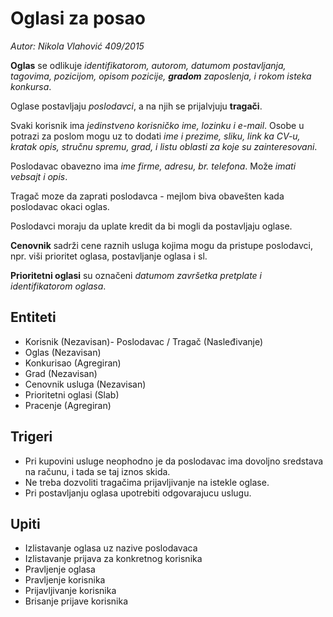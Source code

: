 # Oglasi za posao

_Autor: Nikola Vlahović 409/2015_

__Oglas__ se odlikuje _identifikatorom, autorom, datumom postavljanja, tagovima,
pozicijom, opisom pozicije, __gradom__ zaposlenja,
i rokom isteka konkursa_.

Oglase postavljaju *poslodavci*, a na njih se prijalvjuju 
__tragači__.

Svaki korisnik ima _jedinstveno korisničko ime, lozinku i e-mail_.
Osobe u potrazi za poslom mogu uz to dodati _ime i prezime, 
sliku, link ka CV-u, kratak opis, stručnu spremu, grad,
i listu oblasti za koje su zainteresovani_.

Poslodavac obavezno ima _ime firme, adresu, br. telefona_.
Može _imati vebsajt i opis_.

Tragač moze da zaprati poslodavca - mejlom biva obavešten kada
poslodavac okaci oglas.

Poslodavci moraju da uplate kredit da bi mogli da postavljaju
oglase.

__Cenovnik__ sadrži cene raznih usluga kojima mogu da pristupe
poslodavci, npr. viši prioritet oglasa, postavljanje oglasa 
i sl.

__Prioritetni oglasi__ su označeni _datumom završetka pretplate i
identifikatorom oglasa_.

## Entiteti

- Korisnik (Nezavisan)- Poslodavac / Tragač (Nasleđivanje)
- Oglas (Nezavisan)
- Konkurisao (Agregiran)
- Grad (Nezavisan)
- Cenovnik usluga (Nezavisan)
- Prioritetni oglasi (Slab)
- Pracenje (Agregiran)

## Trigeri

- Pri kupovini usluge neophodno je da poslodavac ima dovoljno 
sredstava na računu, i tada se taj iznos skida.
- Ne treba dozvoliti tragačima prijavljivanje na istekle oglase.
- Pri postavljanju oglasa upotrebiti odgovarajucu uslugu.

## Upiti

- Izlistavanje oglasa uz nazive poslodavaca
- Izlistavanje prijava za konkretnog korisnika
- Pravljenje oglasa
- Pravljenje korisnika
- Prijavljivanje korisnika
- Brisanje prijave korisnika